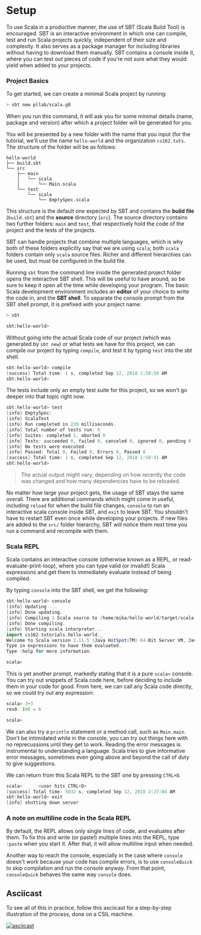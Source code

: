
# Setup

To use Scala in a productive manner, the use of SBT (Scala Build Tool) is encouraged. SBT is an interactive environment in which one can compile, test and run Scala projects quickly, independent of their size and complexity. It also serves as a package manager for including libraries without having to download them manually. SBT contains a console inside it, where you can test out pieces of code if you're not sure what they would yield when added to your projects.

### Project Basics

To get started, we can create a minimal Scala project by running:

```bash
> sbt new pllab/scala.g8
```
When you run this command, it will ask you for some minimal details (name, package and version) after which a project folder will be generated for you.

You will be presented by a new folder with the name that you input (for the tutorial, we'll use the name `hello-world` and the organization `cs162.tuts`. The structure of the folder will be as follows:

```
hello-world
├── build.sbt
└── src
    ├── main
    │   └── scala
    │       └── Main.scala
    └── test
        └── scala
            └── EmptySpec.scala
```
This structure is the default one expected by SBT and contains the **build file** (`build.sbt`) and the **source** directory (`src`). The source directory contains two further folders: `main` and `test`, that respectively hold the code of the project and the tests of the projects. 

SBT can handle projects that combine multiple languages, which is why both of these folders explicitly say that we are using `scala`; both `scala` folders contain only `scala` source files. Richer and different hierarchies can be used, but must be configured in the build file.

Running `sbt` from the command line inside the generated project folder opens the interactive SBT shell. This will be useful to have around, so be sure to keep it open all the time while developing your program. The basic Scala development environment includes an **editor** of your choice to write the code in, and the **SBT shell**. To separate the console prompt from the SBT shell prompt, it is prefixed with your project name:

```bash 
> sbt

sbt:hello-world> 
```
Without going into the actual Scala code of our project (which was generated by `sbt new`) or what tests we have for this project, we can compile our project by typing `compile`, and test it by typing `test` into the sbt shell.

```sbt
sbt:hello-world> compile
[success] Total time: 1 s, completed Sep 12, 2018 1:58:59 AM
sbt:hello-world> 
```
The tests include only an empty test suite for this project, so we won't go deeper into that topic right now.

```sbt
sbt:hello-world> test
[info] EmptySpec:
[info] ScalaTest
[info] Run completed in 239 milliseconds.
[info] Total number of tests run: 0
[info] Suites: completed 1, aborted 0
[info] Tests: succeeded 0, failed 0, canceled 0, ignored 0, pending 0
[info] No tests were executed.
[info] Passed: Total 0, Failed 0, Errors 0, Passed 0
[success] Total time: 1 s, completed Sep 12, 2018 1:58:41 AM
sbt:hello-world> 
```
> The actual output might vary, depending on how recently the code was changed and how many dependencies have to be reloaded.

No matter how large your project gets, the usage of SBT stays the same overall. There are additional commands which might come in useful, including `reload` for when the build file changes, `console` to run an interactive scala console inside SBT, and `exit` to leave SBT. You shouldn't have to restart SBT even once while developing your projects. If new files are added to the `src/` folder hierarchy, SBT will notice them next time you run a command and recompile with them.

### Scala REPL

Scala contains an interactive console (otherwise known as a REPL, or read-evaluate-print-loop), where you can type valid (or invalid!) Scala expressions and get them to immediately evaluate instead of being compiled.

By typing `console` into the SBT shell, we get the following:
```sbt
sbt:hello-world> console
[info] Updating ...
[info] Done updating.
[info] Compiling 1 Scala source to /home/mika/hello-world/target/scala-2.11/classes ...
[info] Done compiling.
[info] Starting scala interpreter...
import cs162.tutorials.hello-world._
Welcome to Scala version 2.11.5 (Java HotSpot(TM) 64-Bit Server VM, Java 1.8.0_171).
Type in expressions to have them evaluated.
Type :help for more information.

scala> 
```
This is yet another prompt, markedly stating that it is a pure `scala>` console. You can try out snippets of Scala code here, before deciding to include them in your code for good. From here, we can call any Scala code directly, so we could try out any expression:

```sbt
scala> 3+3
res0: Int = 6

scala> 
```
We can also try a `println` statement or a method call, such as `Main.main`. Don't be intimidated while in the console, you can try out things here with no reprecussions until they get to work. Reading the error messages is instrumental to understanding a language. Scala tries to give informative error messages, sometimes even going above and beyond the call of duty to give suggestions. 

We can return from this Scala REPL to the SBT one by pressing `CTRL+D`.

```sbt
scala>      <user hits CTRL+D> 
[success] Total time: 5032 s, completed Sep 12, 2018 2:27:04 AM
sbt:hello-world> exit
[info] shutting down server
```
### A note on multiline code in the Scala REPL

By default, the REPL allows only single lines of code, and evaluates after them. To fix this and write (or paste!) multiple lines into the REPL, type `:paste` when you start it. After that, it will allow multiline input when needed.

Another way to reach the console, especially in the case where `console` doesn't work because your code has compile errors, is to use `consoleQuick` to skip compilation and run the console anyway. From that point, `consoleQuick` behaves the same way `console` does.

## Asciicast

To see all of this in practice, follow this asciicast for a step-by-step illustration of the process, done on a CSIL machine.

[![asciicast](https://asciinema.org/a/202735.png)](https://asciinema.org/a/202735)
